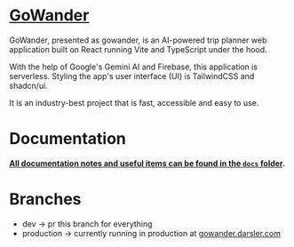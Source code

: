 # [GoWander](https://gowander.darsler.com)

GoWander, presented as gowander, is an AI-powered trip planner web application built on React running Vite and TypeScript under the hood.

With the help of Google's Gemini AI and Firebase, this application is serverless. Styling the app's user interface (UI) is TailwindCSS and shadcn/ui.

It is an industry-best project that is fast, accessible and easy to use.

# Documentation

**[All documentation notes and useful items can be found in the `docs` folder](docs).**

# Branches

- dev -> pr this branch for everything
- production -> currently running in production at [gowander.darsler.com](https://gowander.darsler.com)
